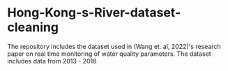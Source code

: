 # Hong-Kong-s-River-dataset-cleaning
The repository includes the dataset used in (Wang et. al, 2022)'s research paper on real time monitoring of water quality parameters. The dataset includes data from 2013 - 2018
